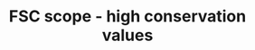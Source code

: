 ---
title: 'FSC scope - high conservation values'
slug: 'fsc-resource-scope-high-conservation-values'
description: 'select from control list'
required: False
vocabulary: 'fsc-resource-scope-high-conservation-values.txt'
policy: 'Controlled value. Multi select from control list.'
---